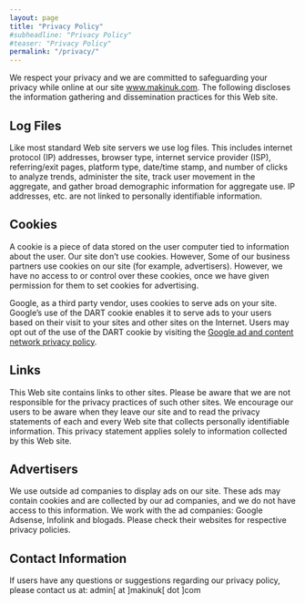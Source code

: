 ```yaml
---
layout: page
title: "Privacy Policy"
#subheadline: "Privacy Policy"
#teaser: "Privacy Policy"
permalink: "/privacy/"
---
```



<p><!--INFOLINKS_OFF-->We respect your privacy and we are committed to safeguarding your privacy while online at our site <a href="http://www.makinuk.com" target="_blank">www.makinuk.com</a>. The following discloses the information gathering and dissemination practices for this Web site.</p>
<h2>Log Files</h2>
<p>Like most standard Web site servers we use log files. This includes internet protocol (IP) addresses, browser type, internet service provider (ISP), referring/exit pages, platform type, date/time stamp, and number of clicks to analyze trends, administer the site, track user movement in the aggregate, and gather broad demographic information for aggregate use. IP addresses, etc. are not linked to personally identifiable information.</p>
<h2>Cookies</h2>
<p>A cookie is a piece of data stored on the user computer tied to information about the user. Our site don’t use cookies. However, Some of our business partners use cookies on our site (for example, advertisers). However, we have no access to or control over these cookies, once we have given permission for them to set cookies for advertising.</p>
<p>Google, as a third party vendor, uses cookies to serve ads on your site. Google’s use of the DART cookie enables it to serve ads to your users based on their visit to your sites and other sites on the Internet. Users may opt out of the use of the DART cookie by visiting the <a href="http://www.google.com/privacy_ads.html" target="_blank">Google ad and content network privacy policy</a>.</p>
<h2>Links</h2>
<p>This Web site contains links to other sites. Please be aware that we are not responsible for the privacy practices of such other sites. We encourage our users to be aware when they leave our site and to read the privacy statements of each and every Web site that collects personally identifiable information. This privacy statement applies solely to information collected by this Web site.</p>
<h2>Advertisers</h2>
<p>We use outside ad companies to display ads on our site. These ads may contain cookies and are collected by our ad companies, and we do not have access to this information. We work with the ad companies: Google Adsense, Infolink and blogads. Please check their websites for respective privacy policies.</p>
<h2>Contact Information</h2>
<p>If users have any questions or suggestions regarding our privacy policy, please contact us at: admin[ at ]makinuk[ dot ]com</p>
